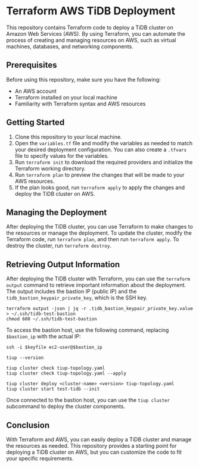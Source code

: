 # Terraform AWS TiDB Deployment

This repository contains Terraform code to deploy a TiDB cluster on Amazon Web Services (AWS). By using Terraform, you can automate the process of creating and managing resources on AWS, such as virtual machines, databases, and networking components. 

## Prerequisites

Before using this repository, make sure you have the following:

- An AWS account
- Terraform installed on your local machine
- Familiarity with Terraform syntax and AWS resources

## Getting Started

1. Clone this repository to your local machine.
2. Open the `variables.tf` file and modify the variables as needed to match your desired deployment configuration. You can also create a `.tfvars` file to specify values for the variables.
3. Run `terraform init` to download the required providers and initialize the Terraform working directory.
4. Run `terraform plan` to preview the changes that will be made to your AWS resources.
5. If the plan looks good, run `terraform apply` to apply the changes and deploy the TiDB cluster on AWS.

## Managing the Deployment

After deploying the TiDB cluster, you can use Terraform to make changes to the resources or manage the deployment. To update the cluster, modify the Terraform code, run `terraform plan`, and then run `terraform apply`. To destroy the cluster, run `terraform destroy`.

## Retrieving Output Information

After deploying the TiDB cluster with Terraform, you can use the `terraform output` command to retrieve important information about the deployment. The output includes the bastion IP (public IP) and the `tidb_bastion_keypair_private_key`, which is the SSH key.

```
terraform output -json | jq -r .tidb_bastion_keypair_private_key.value > ~/.ssh/tidb-test-bastion
chmod 600 ~/.ssh/tidb-test-bastion
```

To access the bastion host, use the following command, replacing `$bastion_ip` with the actual IP:

```
ssh -i $keyfile ec2-user@$bastion_ip

tiup --version

tiup cluster check tiup-topology.yaml
tiup cluster check tiup-topology.yaml --apply

tiup cluster deploy <cluster-name> <version> tiup-topology.yaml
tiup cluster start test-tidb --init
```
Once connected to the bastion host, you can use the `tiup cluster` subcommand to deploy the cluster components.


## Conclusion

With Terraform and AWS, you can easily deploy a TiDB cluster and manage the resources as needed. This repository provides a starting point for deploying a TiDB cluster on AWS, but you can customize the code to fit your specific requirements.
